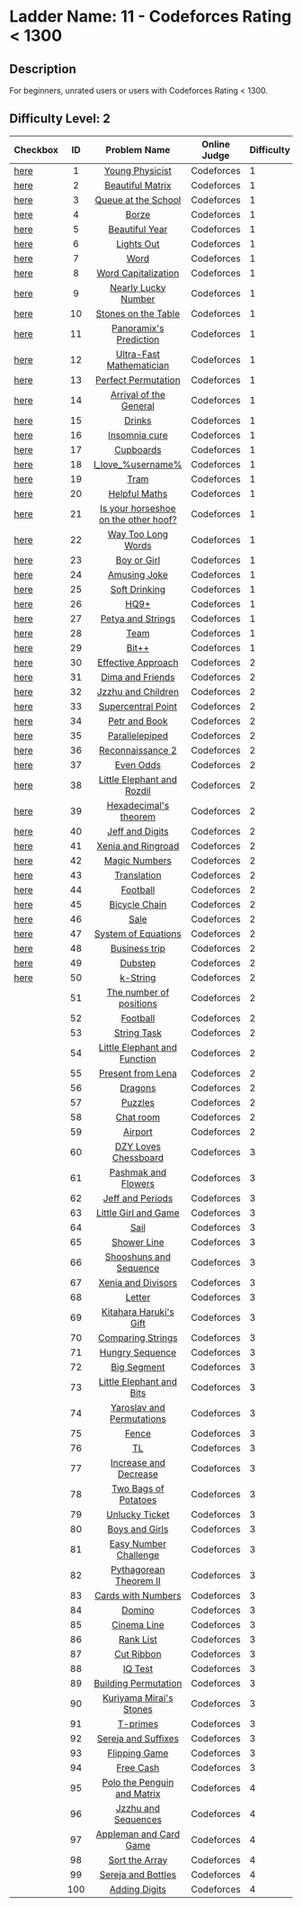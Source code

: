 # Ladder Name: 11 - Codeforces Rating < 1300
## Description
 For beginners, unrated users or users with Codeforces Rating < 1300.
## Difficulty Level: 2

| Checkbox | ID  | Problem Name | Online Judge | Difficulty |
|---|:---:|:---:|---|---|
| [here](./001.md) |1|[Young Physicist](http://codeforces.com/problemset/problem/69/A)|Codeforces|1|
| [here](./002.md) |2|[Beautiful Matrix](http://codeforces.com/problemset/problem/263/A)|Codeforces|1|
| [here](./003.md) |3|[Queue at the School](http://codeforces.com/problemset/problem/266/B)|Codeforces|1|
| [here](./004.md) |4|[Borze](http://codeforces.com/problemset/problem/32/B)|Codeforces|1|
| [here](./005.md) |5|[Beautiful Year](http://codeforces.com/problemset/problem/271/A)|Codeforces|1|
| [here](./006.md) |6|[Lights Out](http://codeforces.com/problemset/problem/275/A)|Codeforces|1|
| [here](./007.md) |7|[Word](http://codeforces.com/problemset/problem/59/A)|Codeforces|1|
| [here](./008.md) |8|[Word Capitalization](http://codeforces.com/problemset/problem/281/A)|Codeforces|1|
| [here](./009.md) |9|[Nearly Lucky Number](http://codeforces.com/problemset/problem/110/A)|Codeforces|1|
| [here](./010.md) |10|[Stones on the Table](http://codeforces.com/problemset/problem/266/A)|Codeforces|1|
| [here](./011.md) |11|[Panoramix's Prediction](http://codeforces.com/problemset/problem/80/A)|Codeforces|1|
| [here](./012.md) |12|[Ultra-Fast Mathematician](http://codeforces.com/problemset/problem/61/A)|Codeforces|1|
| [here](./013.md) |13|[Perfect Permutation](http://codeforces.com/problemset/problem/233/A)|Codeforces|1|
| [here](./014.md) |14|[Arrival of the General](http://codeforces.com/problemset/problem/144/A)|Codeforces|1|
| [here](./015.md) |15|[Drinks](http://codeforces.com/problemset/problem/200/B)|Codeforces|1|
| [here](./016.md) |16|[Insomnia cure](http://codeforces.com/problemset/problem/148/A)|Codeforces|1|
| [here](./017.md) |17|[Cupboards](http://codeforces.com/problemset/problem/248/A)|Codeforces|1|
| [here](./018.md) |18|[I_love_\%username\%](http://codeforces.com/problemset/problem/155/A)|Codeforces|1|
| [here](./019.md) |19|[Tram](http://codeforces.com/problemset/problem/116/A)|Codeforces|1|
| [here](./020.md) |20|[Helpful Maths](http://codeforces.com/problemset/problem/339/A)|Codeforces|1|
| [here](./021.md) |21|[Is your horseshoe on the other hoof?](http://codeforces.com/problemset/problem/228/A)|Codeforces|1|
| [here](./022.md) |22|[Way Too Long Words](http://codeforces.com/problemset/problem/71/A)|Codeforces|1|
| [here](./023.md) |23|[Boy or Girl](http://codeforces.com/problemset/problem/236/A)|Codeforces|1|
| [here](./024.md) |24|[Amusing Joke](http://codeforces.com/problemset/problem/141/A)|Codeforces|1|
| [here](./025.md) |25|[Soft Drinking](http://codeforces.com/problemset/problem/151/A)|Codeforces|1|
| [here](./026.md) |26|[HQ9+](http://codeforces.com/problemset/problem/133/A)|Codeforces|1|
| [here](./027.md) |27|[Petya and Strings](http://codeforces.com/problemset/problem/112/A)|Codeforces|1|
| [here](./028.md) |28|[Team](http://codeforces.com/problemset/problem/231/A)|Codeforces|1|
| [here](./029.md) |29|[Bit++](http://codeforces.com/problemset/problem/282/A)|Codeforces|1|
| [here](./030.md) |30|[Effective Approach](http://codeforces.com/problemset/problem/227/B)|Codeforces|2|
| [here](./031.md) |31|[Dima and Friends](http://codeforces.com/problemset/problem/272/A)|Codeforces|2|
| [here](./032.md) |32|[Jzzhu and Children](http://codeforces.com/problemset/problem/450/A)|Codeforces|2|
| [here](./033.md) |33|[Supercentral Point](http://codeforces.com/problemset/problem/165/A)|Codeforces|2|
| [here](./034.md) |34|[Petr and Book](http://codeforces.com/problemset/problem/139/A)|Codeforces|2|
| [here](./035.md) |35|[Parallelepiped](http://codeforces.com/problemset/problem/224/A)|Codeforces|2|
| [here](./036.md) |36|[Reconnaissance 2](http://codeforces.com/problemset/problem/34/A)|Codeforces|2|
| [here](./037.md) |37|[Even Odds](http://codeforces.com/problemset/problem/318/A)|Codeforces|2|
| [here](./038.md) |38|[Little Elephant and Rozdil](http://codeforces.com/problemset/problem/205/A)|Codeforces|2|
| [here](./039.md) |39|[Hexadecimal's theorem](http://codeforces.com/problemset/problem/199/A)|Codeforces|2|
| [here](./040.md) |40|[Jeff and Digits](http://codeforces.com/problemset/problem/352/A)|Codeforces|2|
| [here](./041.md) |41|[Xenia and Ringroad](http://codeforces.com/problemset/problem/339/B)|Codeforces|2|
| [here](./042.md) |42|[Magic Numbers](http://codeforces.com/problemset/problem/320/A)|Codeforces|2|
| [here](./043.md) |43|[Translation](http://codeforces.com/problemset/problem/41/A)|Codeforces|2|
| [here](./044.md) |44|[Football](http://codeforces.com/problemset/problem/43/A)|Codeforces|2|
| [here](./045.md) |45|[Bicycle Chain](http://codeforces.com/problemset/problem/215/A)|Codeforces|2|
| [here](./046.md) |46|[Sale](http://codeforces.com/problemset/problem/34/B)|Codeforces|2|
| [here](./047.md) |47|[System of Equations](http://codeforces.com/problemset/problem/214/A)|Codeforces|2|
| [here](./048.md) |48|[Business trip](http://codeforces.com/problemset/problem/149/A)|Codeforces|2|
| [here](./049.md) |49|[Dubstep](http://codeforces.com/problemset/problem/208/A)|Codeforces|2|
| [here](./050.md) |50|[k-String](http://codeforces.com/problemset/problem/219/A)|Codeforces|2|
| |51|[The number of positions](http://codeforces.com/problemset/problem/124/A)|Codeforces|2|
| |52|[Football](http://codeforces.com/problemset/problem/96/A)|Codeforces|2|
| |53|[String Task](http://codeforces.com/problemset/problem/118/A)|Codeforces|2|
| |54|[Little Elephant and Function](http://codeforces.com/problemset/problem/221/A)|Codeforces|2|
| |55|[Present from Lena](http://codeforces.com/problemset/problem/118/B)|Codeforces|2|
| |56|[Dragons](http://codeforces.com/problemset/problem/230/A)|Codeforces|2|
| |57|[Puzzles](http://codeforces.com/problemset/problem/337/A)|Codeforces|2|
| |58|[Chat room](http://codeforces.com/problemset/problem/58/A)|Codeforces|2|
| |59|[Airport](http://codeforces.com/problemset/problem/218/B)|Codeforces|2|
| |60|[DZY Loves Chessboard](http://codeforces.com/problemset/problem/445/A)|Codeforces|3|
| |61|[Pashmak and Flowers](http://codeforces.com/problemset/problem/459/B)|Codeforces|3|
| |62|[Jeff and Periods](http://codeforces.com/problemset/problem/352/B)|Codeforces|3|
| |63|[Little Girl and Game](http://codeforces.com/problemset/problem/276/B)|Codeforces|3|
| |64|[Sail](http://codeforces.com/problemset/problem/298/B)|Codeforces|3|
| |65|[Shower Line](http://codeforces.com/problemset/problem/431/B)|Codeforces|3|
| |66|[Shooshuns and Sequence ](http://codeforces.com/problemset/problem/222/A)|Codeforces|3|
| |67|[Xenia and Divisors](http://codeforces.com/problemset/problem/342/A)|Codeforces|3|
| |68|[Letter](http://codeforces.com/problemset/problem/43/B)|Codeforces|3|
| |69|[Kitahara Haruki's Gift](http://codeforces.com/problemset/problem/433/A)|Codeforces|3|
| |70|[Comparing Strings](http://codeforces.com/problemset/problem/186/A)|Codeforces|3|
| |71|[Hungry Sequence](http://codeforces.com/problemset/problem/327/B)|Codeforces|3|
| |72|[Big Segment](http://codeforces.com/problemset/problem/242/B)|Codeforces|3|
| |73|[Little Elephant and Bits](http://codeforces.com/problemset/problem/258/A)|Codeforces|3|
| |74|[Yaroslav and Permutations](http://codeforces.com/problemset/problem/296/A)|Codeforces|3|
| |75|[Fence](http://codeforces.com/problemset/problem/363/B)|Codeforces|3|
| |76|[TL](http://codeforces.com/problemset/problem/350/A)|Codeforces|3|
| |77|[Increase and Decrease](http://codeforces.com/problemset/problem/246/B)|Codeforces|3|
| |78|[Two Bags of Potatoes](http://codeforces.com/problemset/problem/239/A)|Codeforces|3|
| |79|[Unlucky Ticket](http://codeforces.com/problemset/problem/160/B)|Codeforces|3|
| |80|[Boys and Girls](http://codeforces.com/problemset/problem/253/A)|Codeforces|3|
| |81|[Easy Number Challenge](http://codeforces.com/problemset/problem/236/B)|Codeforces|3|
| |82|[Pythagorean Theorem II](http://codeforces.com/problemset/problem/304/A)|Codeforces|3|
| |83|[Cards with Numbers](http://codeforces.com/problemset/problem/254/A)|Codeforces|3|
| |84|[Domino](http://codeforces.com/problemset/problem/353/A)|Codeforces|3|
| |85|[Cinema Line](http://codeforces.com/problemset/problem/349/A)|Codeforces|3|
| |86|[Rank List](http://codeforces.com/problemset/problem/166/A)|Codeforces|3|
| |87|[Cut Ribbon](http://codeforces.com/problemset/problem/189/A)|Codeforces|3|
| |88|[IQ Test](http://codeforces.com/problemset/problem/287/A)|Codeforces|3|
| |89|[Building Permutation](http://codeforces.com/problemset/problem/285/C)|Codeforces|3|
| |90|[Kuriyama Mirai's Stones](http://codeforces.com/problemset/problem/433/B)|Codeforces|3|
| |91|[T-primes](http://codeforces.com/problemset/problem/230/B)|Codeforces|3|
| |92|[Sereja and Suffixes](http://codeforces.com/problemset/problem/368/B)|Codeforces|3|
| |93|[Flipping Game](http://codeforces.com/problemset/problem/327/A)|Codeforces|3|
| |94|[Free Cash](http://codeforces.com/problemset/problem/237/A)|Codeforces|3|
| |95|[Polo the Penguin and Matrix](http://codeforces.com/problemset/problem/289/B)|Codeforces|4|
| |96|[Jzzhu and Sequences](http://codeforces.com/problemset/problem/450/B)|Codeforces|4|
| |97|[Appleman and Card Game](http://codeforces.com/problemset/problem/462/B)|Codeforces|4|
| |98|[Sort the Array](http://codeforces.com/problemset/problem/451/B)|Codeforces|4|
| |99|[Sereja and Bottles](http://codeforces.com/problemset/problem/315/A)|Codeforces|4|
| |100|[Adding Digits](http://codeforces.com/problemset/problem/260/A)|Codeforces|4|
